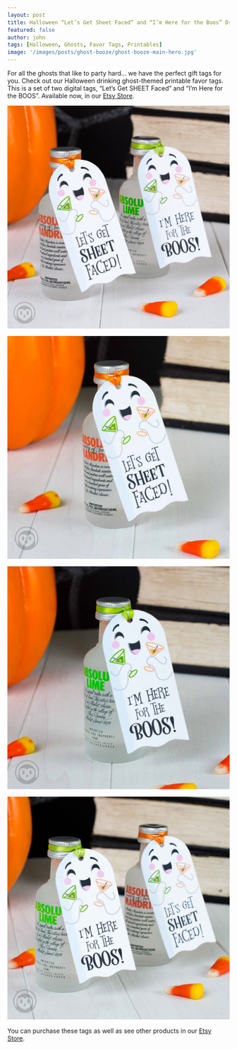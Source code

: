 ```yaml
---
layout: post
title: Halloween “Let’s Get Sheet Faced” and “I’m Here for the Boos” Drinking Ghost Printable Favor Tags
featured: false
author: john
tags: [Halloween, Ghosts, Favor Tags, Printables]
image: '/images/posts/ghost-booze/ghost-booze-main-hero.jpg'
---
```

<div style="display:none;">
  <img src="/images/posts/ghost-booze/halloween-ghost-booze-pin.jpg" alt="Halloween Drinking Ghosts Favor Tags">
</div>

For all the ghosts that like to party hard… we have the perfect gift tags for you. Check out our Halloween drinking ghost-themed printable favor tags. This is a set of two digital tags, “Let’s Get SHEET Faced” and “I’m Here for the BOOS”. Available now, in our <a href="https://www.etsy.com/listing/536874084/" target="_blank" alt="Etsy Store">Etsy Store</a>.

![Halloween Drinking Ghosts Favor Tags](/images/posts/ghost-booze/halloween-ghost-booze-favor-tags.png)

![Halloween Let's Get Sheet Faced Ghost Tags](/images/posts/ghost-booze/halloween-ghost-sheet-faced-tag.jpg)

![Halloween I’m Here for the Boos Ghost Tags](/images/posts/ghost-booze/halloween-ghost-here-for-the-boos-tag.jpg)

![Halloween Drinking Ghosts Favor Tags](/images/posts/ghost-booze/halloween-ghost-boos-favor-tags.jpg)

You can purchase these tags as well as see other products in our
<a href="https://www.etsy.com/listing/536874084/" target="_blank" alt="Etsy Store">Etsy Store</a>.
